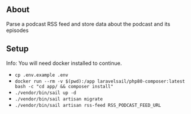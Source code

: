 ## About

Parse a podcast RSS feed and store data about the podcast and its episodes

## Setup

Info: You will need docker installed to continue.

- `cp .env.example .env`
- `docker run --rm -v $(pwd):/app laravelsail/php80-composer:latest bash -c "cd app/ && composer install"`
- `./vendor/bin/sail up -d`
- `./vendor/bin/sail artisan migrate`
- `./vendor/bin/sail artisan rss-feed RSS_PODCAST_FEED_URL`
